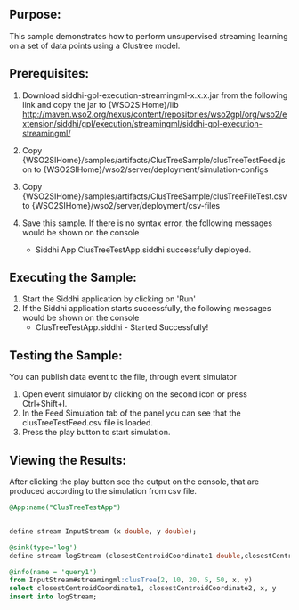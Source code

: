 
## Purpose:
This sample demonstrates how to perform unsupervised streaming learning on a set of data points using a Clustree model.

## Prerequisites:
1. Download siddhi-gpl-execution-streamingml-x.x.x.jar from the following link and copy the jar to  {WSO2SIHome}/lib
http://maven.wso2.org/nexus/content/repositories/wso2gpl/org/wso2/extension/siddhi/gpl/execution/streamingml/siddhi-gpl-execution-streamingml/

2. Copy {WSO2SIHome}/samples/artifacts/ClusTreeSample/clusTreeTestFeed.json to {WSO2SIHome}/wso2/server/deployment/simulation-configs

3. Copy {WSO2SIHome}/samples/artifacts/ClusTreeSample/clusTreeFileTest.csv to {WSO2SIHome}/wso2/server/deployment/csv-files

4. Save this sample. If there is no syntax error, the following messages would be shown on the console
    * Siddhi App ClusTreeTestApp.siddhi successfully deployed.

## Executing the Sample:
1. Start the Siddhi application by clicking on 'Run'
2. If the Siddhi application starts successfully, the following messages would be shown on the console
    * ClusTreeTestApp.siddhi - Started Successfully!

## Testing the Sample:
You can publish data event to the file, through event simulator<br/>
1. Open event simulator by clicking on the second icon or press Ctrl+Shift+I.
2. In the Feed Simulation tab of the panel you can see that the clusTreeTestFeed.csv file is loaded.
3. Press the play button to start simulation.

## Viewing the Results:
After clicking the play button see the output on the console, that are produced according to the simulation from csv file.

```sql
@App:name("ClusTreeTestApp")


define stream InputStream (x double, y double);

@sink(type='log')
define stream logStream (closestCentroidCoordinate1 double,closestCentroidCoordinate2 double,x double, y double);

@info(name = 'query1')
from InputStream#streamingml:clusTree(2, 10, 20, 5, 50, x, y)
select closestCentroidCoordinate1, closestCentroidCoordinate2, x, y
insert into logStream;
```